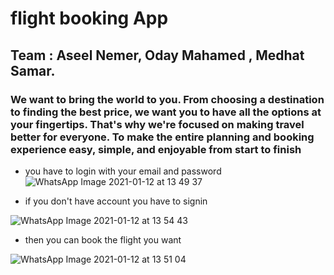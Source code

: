# flight booking App
## Team : Aseel Nemer, Oday Mahamed , Medhat Samar.
### We want to bring the world to you. From choosing a destination to finding the best price, we want you to have all the options at your fingertips. That's why we're focused on making travel better for everyone. To make the entire planning and booking experience easy, simple, and enjoyable from start to finish
* you have to login with your email and password
![WhatsApp Image 2021-01-12 at 13 49 37](https://user-images.githubusercontent.com/57863182/104310875-1d3d6300-54dd-11eb-9fa2-428111e6aeba.jpeg)



* if you don't have account you have to signin 

![WhatsApp Image 2021-01-12 at 13 54 43](https://user-images.githubusercontent.com/57863182/104311384-cd12d080-54dd-11eb-83df-5376848a0b2b.jpeg)
* then you can book the flight you want 

![WhatsApp Image 2021-01-12 at 13 51 04](https://user-images.githubusercontent.com/57863182/104311278-9fc62280-54dd-11eb-97da-3246c466566b.jpeg)
